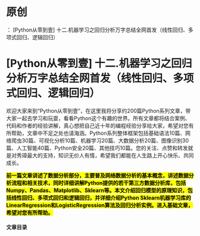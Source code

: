 # 原创
：  [Python从零到壹] 十二.机器学习之回归分析万字总结全网首发（线性回归、多项式回归、逻辑回归）

# [Python从零到壹] 十二.机器学习之回归分析万字总结全网首发（线性回归、多项式回归、逻辑回归）

欢迎大家来到“Python从零到壹”，在这里我将分享约200篇Python系列文章，带大家一起去学习和玩耍，看看Python这个有趣的世界。所有文章都将结合案例、代码和作者的经验讲解，真心想把自己近十年的编程经验分享给大家，希望对您有所帮助，文章中不足之处也请海涵。Python系列整体框架包括基础语法10篇、网络爬虫30篇、可视化分析10篇、机器学习20篇、大数据分析20篇、图像识别30篇、人工智能40篇、Python安全20篇、其他技巧10篇。您的关注、点赞和转发就是对秀璋最大的支持，知识无价人有情，希望我们都能在人生路上开心快乐、共同成长。

<mark>**前一篇文章讲述了数据分析部分，主要普及网络数据分析的基本概念，讲述数据分析流程和相关技术，同时详细讲解Python提供的若干第三方数据分析库，包括Numpy、Pandas、Matplotlib、Sklearn等。本文介绍回归模型的原理知识，包括线性回归、多项式回归和逻辑回归，并详细介绍Python Sklearn机器学习库的LinearRegression和LogisticRegression算法及回归分析实例。进入基础文章，希望对您有所帮助。**</mark>

#### 文章目录
